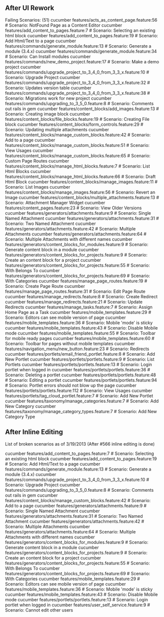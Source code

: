## After UI Rework

Failing Scenarios:  (51)
cucumber features/acts_as_content_page.feature:56 # Scenario: NotFound Page as a Content Editor
cucumber features/add_content_to_pages.feature:7 # Scenario: Selecting an existing html block
cucumber features/add_content_to_pages.feature:19 # Scenario: Add Html/Text to a page
cucumber features/commands/generate_module.feature:13 # Scenario: Generate a module (3.4.x)
cucumber features/commands/generate_module.feature:34 # Scenario: Can Install modules
cucumber features/commands/new_demo_project.feature:17 # Scenario: Make a demo project
cucumber features/commands/upgrade_project_to_3_4_0_from_3_3_x.feature:10 # Scenario: Upgrade Project
cucumber features/commands/upgrade_project_to_3_4_0_from_3_3_x.feature:32 # Scenario: Updates version table
cucumber features/commands/upgrade_project_to_3_4_0_from_3_3_x.feature:38 # Scenario: Migrations work for new project
cucumber features/commands/upgrading_to_3_5_0.feature:8 # Scenario: Comments out rails in gem
cucumber features/content_blocks/add_images.feature:13 # Scenario: Creating image block
cucumber features/content_blocks/file_blocks.feature:19 # Scenario: Creating File block
cucumber features/content_blocks/form_controls.feature:29 # Scenario: Updating multiple attachments
cucumber features/content_blocks/manage_custom_blocks.feature:42 # Scenario: Add to a page
cucumber features/content_blocks/manage_custom_blocks.feature:51 # Scenario: View Usages
cucumber features/content_blocks/manage_custom_blocks.feature:65 # Scenario: Custom Page Routes
cucumber features/content_blocks/manage_html_blocks.feature:7 # Scenario: List Html Blocks
cucumber features/content_blocks/manage_html_blocks.feature:66 # Scenario: Draft Html Block
cucumber features/content_blocks/manage_images.feature:11 # Scenario: List Images
cucumber features/content_blocks/manage_images.feature:56 # Scenario: Revert an Image
cucumber features/content_blocks/multiple_attachments.feature:13 # Scenario: Attachment Manager Widget
cucumber features/content_pages.feature:23 # Scenario: View Older Versions
cucumber features/generators/attachments.feature:9 # Scenario: Single Named Attachment
cucumber features/generators/attachments.feature:31 # Scenario: Two Named Attachment
cucumber features/generators/attachments.feature:42 # Scenario: Multiple Attachments
cucumber features/generators/attachments.feature:64 # Scenario: Multiple Attachments with different names
cucumber features/generators/content_blocks_for_modules.feature:9 # Scenario: Generate content block in a module
cucumber features/generators/content_blocks_for_projects.feature:9 # Scenario: Create an content block for a project
cucumber features/generators/content_blocks_for_projects.feature:55 # Scenario: With Belongs To
cucumber features/generators/content_blocks_for_projects.feature:69 # Scenario: With Categories
cucumber features/manage_page_routes.feature:19 # Scenario: Create Page Route
cucumber features/manage_page_routes.feature:31 # Scenario: Edit Page Route
cucumber features/manage_redirects.feature:8 # Scenario: Create Redirect
cucumber features/manage_redirects.feature:21 # Scenario: Update Redirects
cucumber features/manage_tasks.feature:7 # Scenario: Assign Home Page as a Task
cucumber features/mobile_templates.feature:29 # Scenario: Editors can see mobile version of page
cucumber features/mobile_templates.feature:36 # Scenario: Mobile 'mode' is sticky
cucumber features/mobile_templates.feature:43 # Scenario: Disable Mobile mode
cucumber features/mobile_templates.feature:55 # Scenario: Toolbar for mobile ready pages
cucumber features/mobile_templates.feature:60 # Scenario: Toolbar for pages without mobile templates
cucumber features/navigation_menu/new_button.feature:23 # Scenario: Redirects
cucumber features/portlets/email_friend_portlet.feature:8 # Scenario: Add New Portlet
cucumber features/portlets/portlets.feature:9 # Scenario: List Portlets
cucumber features/portlets/portlets.feature:13 # Scenario: Login portlet when logged in
cucumber features/portlets/portlets.feature:36 # Scenario: Deleting a portlet
cucumber features/portlets/portlets.feature:48 # Scenario: Editing a portlet
cucumber features/portlets/portlets.feature:94 # Scenario: Portlet errors should not blow up the page
cucumber features/portlets/portlets.feature:112 # Scenario: View Usages
cucumber features/portlets/tag_cloud_portlet.feature:7 # Scenario: Add New Portlet
cucumber features/taxonomy/manage_categories.feature:7 # Scenario: Add New Category
cucumber features/taxonomy/manage_category_types.feature:7 # Scenario: Add New Category Type


## After Inline Editing
List of broken scenarios as of 3/19/2013 (After #566 inline editing is done)

cucumber features/add_content_to_pages.feature:7 # Scenario: Selecting an existing html block
cucumber features/add_content_to_pages.feature:19 # Scenario: Add Html/Text to a page
cucumber features/commands/generate_module.feature:13 # Scenario: Generate a module (3.4.x)
cucumber features/commands/upgrade_project_to_3_4_0_from_3_3_x.feature:10 # Scenario: Upgrade Project
cucumber features/commands/upgrading_to_3_5_0.feature:8 # Scenario: Comments out rails in gem
cucumber features/content_blocks/manage_custom_blocks.feature:42 # Scenario: Add to a page
cucumber features/generators/attachments.feature:9 # Scenario: Single Named Attachment
cucumber features/generators/attachments.feature:31 # Scenario: Two Named Attachment
cucumber features/generators/attachments.feature:42 # Scenario: Multiple Attachments
cucumber features/generators/attachments.feature:64 # Scenario: Multiple Attachments with different names
cucumber features/generators/content_blocks_for_modules.feature:9 # Scenario: Generate content block in a module
cucumber features/generators/content_blocks_for_projects.feature:9 # Scenario: Create an content block for a project
cucumber features/generators/content_blocks_for_projects.feature:55 # Scenario: With Belongs To
cucumber features/generators/content_blocks_for_projects.feature:69 # Scenario: With Categories
cucumber features/mobile_templates.feature:29 # Scenario: Editors can see mobile version of page
cucumber features/mobile_templates.feature:36 # Scenario: Mobile 'mode' is sticky
cucumber features/mobile_templates.feature:43 # Scenario: Disable Mobile mode
cucumber features/portlets/portlets.feature:13 # Scenario: Login portlet when logged in
cucumber features/user_self_service.feature:9 # Scenario: Cannot edit other users